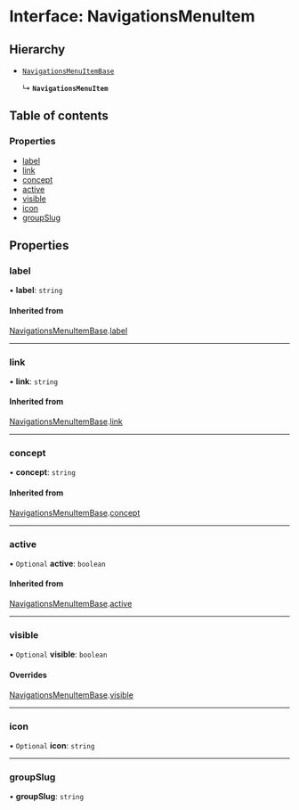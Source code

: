 # Interface: NavigationsMenuItem

## Hierarchy

- [`NavigationsMenuItemBase`](NavigationsMenuItemBase.md)

  ↳ **`NavigationsMenuItem`**

## Table of contents

### Properties

- [label](NavigationsMenuItem.md#label)
- [link](NavigationsMenuItem.md#link)
- [concept](NavigationsMenuItem.md#concept)
- [active](NavigationsMenuItem.md#active)
- [visible](NavigationsMenuItem.md#visible)
- [icon](NavigationsMenuItem.md#icon)
- [groupSlug](NavigationsMenuItem.md#groupslug)

## Properties

### label

• **label**: `string`

#### Inherited from

[NavigationsMenuItemBase](NavigationsMenuItemBase.md).[label](NavigationsMenuItemBase.md#label)

___

### link

• **link**: `string`

#### Inherited from

[NavigationsMenuItemBase](NavigationsMenuItemBase.md).[link](NavigationsMenuItemBase.md#link)

___

### concept

• **concept**: `string`

#### Inherited from

[NavigationsMenuItemBase](NavigationsMenuItemBase.md).[concept](NavigationsMenuItemBase.md#concept)

___

### active

• `Optional` **active**: `boolean`

#### Inherited from

[NavigationsMenuItemBase](NavigationsMenuItemBase.md).[active](NavigationsMenuItemBase.md#active)

___

### visible

• `Optional` **visible**: `boolean`

#### Overrides

[NavigationsMenuItemBase](NavigationsMenuItemBase.md).[visible](NavigationsMenuItemBase.md#visible)

___

### icon

• `Optional` **icon**: `string`

___

### groupSlug

• **groupSlug**: `string`
